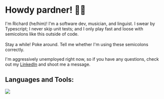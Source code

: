 <h1 align="left">Howdy pardner! 🤠👋</h1>
I'm Richard (he/him)! I'm a software dev, musician, and linguist. I swear by Typescript; I never skip unit tests; and I only play fast and loose with semicolons like this outside of code.
<br></br>
Stay a while! Poke around. Tell me whether I'm using these semicolons correctly. 

I'm aggressively unemployed right now, so if you have any questions, check out my [LinkedIn](https://www.linkedin.com/in/richardltyler/) and shoot me a message.

<h2 align="left">Languages and Tools:</h2>
<p align="left">
  <a href="https://skillicons.dev">
    <img src="https://skillicons.dev/icons?i=javascript,react,typescript,ember,vue,html,css,sass,tailwindcss,jest,vite,webpack,postman,git,github" />
  </a>
</p>
